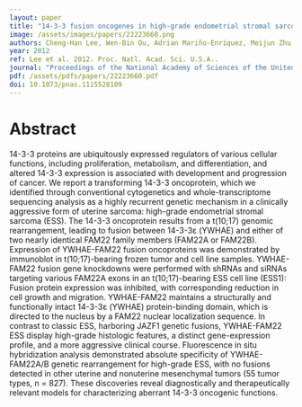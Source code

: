 ```yaml
---
layout: paper
title: "14-3-3 fusion oncogenes in high-grade endometrial stromal sarcoma."
image: /assets/images/papers/22223660.png
authors: Cheng-Han Lee, Wen-Bin Ou, Adrian Mariño-Enriquez, Meijun Zhu, Mark Mayeda, Yuexiang Wang, Xiangqian Guo, Alayne L Brunner, Frédéric Amant, Christopher A French, Robert B West, Jessica N McAlpine, C Blake Gilks, Michael B Yaffe, Leah M Prentice, Andrew McPherson, Steven J M Jones, Marco A Marra, Sohrab P Shah, Matt van de Rijn, David G Huntsman, Paola Dal Cin, Maria Debiec-Rychter, Marisa R Nucci, Jonathan A Fletcher
year: 2012
ref: Lee et al. 2012. Proc. Natl. Acad. Sci. U.S.A..
journal: "Proceedings of the National Academy of Sciences of the United States of America <b>109</b>, 929-34"
pdf: /assets/pdfs/papers/22223660.pdf
doi: 10.1073/pnas.1115528109
---
```


# Abstract

14-3-3 proteins are ubiquitously expressed regulators of various cellular functions, including proliferation, metabolism, and differentiation, and altered 14-3-3 expression is associated with development and progression of cancer. We report a transforming 14-3-3 oncoprotein, which we identified through conventional cytogenetics and whole-transcriptome sequencing analysis as a highly recurrent genetic mechanism in a clinically aggressive form of uterine sarcoma: high-grade endometrial stromal sarcoma (ESS). The 14-3-3 oncoprotein results from a t(10;17) genomic rearrangement, leading to fusion between 14-3-3ε (YWHAE) and either of two nearly identical FAM22 family members (FAM22A or FAM22B). Expression of YWHAE-FAM22 fusion oncoproteins was demonstrated by immunoblot in t(10;17)-bearing frozen tumor and cell line samples. YWHAE-FAM22 fusion gene knockdowns were performed with shRNAs and siRNAs targeting various FAM22A exons in an t(10;17)-bearing ESS cell line (ESS1): Fusion protein expression was inhibited, with corresponding reduction in cell growth and migration. YWHAE-FAM22 maintains a structurally and functionally intact 14-3-3ε (YWHAE) protein-binding domain, which is directed to the nucleus by a FAM22 nuclear localization sequence. In contrast to classic ESS, harboring JAZF1 genetic fusions, YWHAE-FAM22 ESS display high-grade histologic features, a distinct gene-expression profile, and a more aggressive clinical course. Fluorescence in situ hybridization analysis demonstrated absolute specificity of YWHAE-FAM22A/B genetic rearrangement for high-grade ESS, with no fusions detected in other uterine and nonuterine mesenchymal tumors (55 tumor types, n = 827). These discoveries reveal diagnostically and therapeutically relevant models for characterizing aberrant 14-3-3 oncogenic functions.

